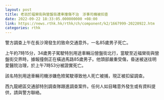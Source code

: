 ```yaml
---
layout: post
title: 老翁於福榮街與營盤街遭車撞傷不治　涉事司機被扣查
date: 2022-09-22 18:33:05.000000000 +08:00
link: https://news.rthk.hk/rthk/ch/component/k2/1667999-20220922.htm
categories: rthk
---
```


警方調查上午在長沙灣發生的致命交通意外，一名85歲男子死亡。

上午約7時15分，34歲男子駕駛特別用途車輛沿營盤街北行，當駛至近福榮街與營盤街交界時，據報撞倒正在橫過馬路85歲男子。他頭部嚴重受傷，昏迷被送往明愛醫院治理，於上午7時53分被證實死亡。

該名特別用途車輛司機涉嫌危險駕駛導致他人死亡被捕，現正被扣留調查。

西九龍總區交通部特別調查隊跟進調查案件。任何人如目睹意外發生或有資料提供，請與警方聯絡。
